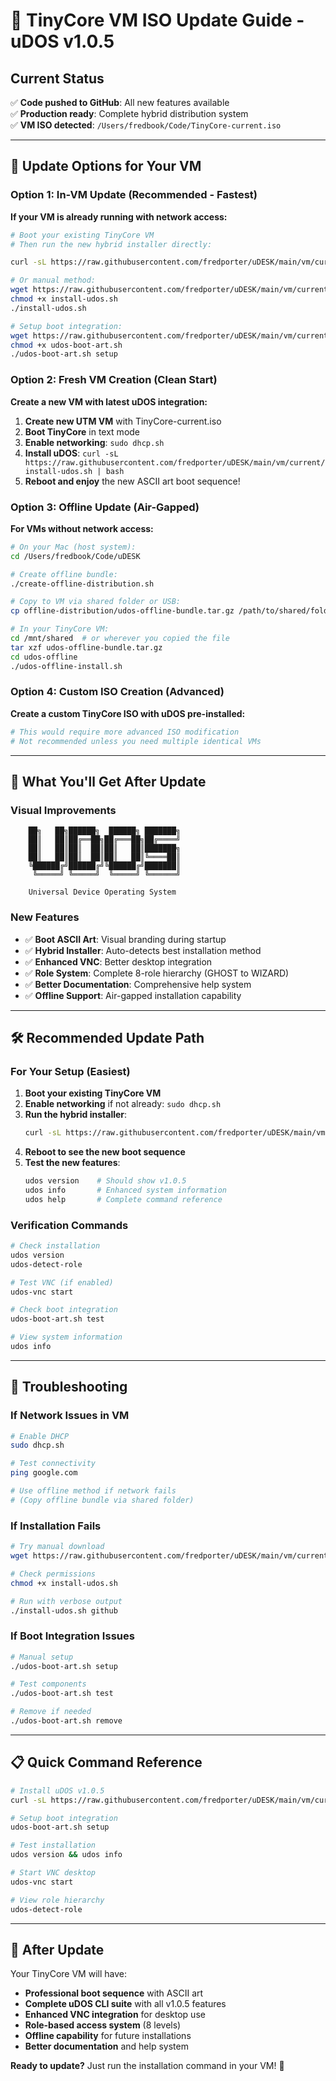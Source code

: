 # 🚀 TinyCore VM ISO Update Guide - uDOS v1.0.5

## Current Status
✅ **Code pushed to GitHub**: All new features available  
✅ **Production ready**: Complete hybrid distribution system  
✅ **VM ISO detected**: `/Users/fredbook/Code/TinyCore-current.iso`

---

## 🎯 Update Options for Your VM

### Option 1: In-VM Update (Recommended - Fastest)
**If your VM is already running with network access:**

```bash
# Boot your existing TinyCore VM
# Then run the new hybrid installer directly:

curl -sL https://raw.githubusercontent.com/fredporter/uDESK/main/vm/current/install-udos.sh | bash

# Or manual method:
wget https://raw.githubusercontent.com/fredporter/uDESK/main/vm/current/install-udos.sh
chmod +x install-udos.sh
./install-udos.sh

# Setup boot integration:
wget https://raw.githubusercontent.com/fredporter/uDESK/main/vm/current/udos-boot-art.sh
chmod +x udos-boot-art.sh
./udos-boot-art.sh setup
```

### Option 2: Fresh VM Creation (Clean Start)
**Create a new VM with latest uDOS integration:**

1. **Create new UTM VM** with TinyCore-current.iso
2. **Boot TinyCore** in text mode
3. **Enable networking**: `sudo dhcp.sh`
4. **Install uDOS**: `curl -sL https://raw.githubusercontent.com/fredporter/uDESK/main/vm/current/install-udos.sh | bash`
5. **Reboot and enjoy** the new ASCII art boot sequence!

### Option 3: Offline Update (Air-Gapped)
**For VMs without network access:**

```bash
# On your Mac (host system):
cd /Users/fredbook/Code/uDESK

# Create offline bundle:
./create-offline-distribution.sh

# Copy to VM via shared folder or USB:
cp offline-distribution/udos-offline-bundle.tar.gz /path/to/shared/folder/

# In your TinyCore VM:
cd /mnt/shared  # or wherever you copied the file
tar xzf udos-offline-bundle.tar.gz
cd udos-offline
./udos-offline-install.sh
```

### Option 4: Custom ISO Creation (Advanced)
**Create a custom TinyCore ISO with uDOS pre-installed:**

```bash
# This would require more advanced ISO modification
# Not recommended unless you need multiple identical VMs
```

---

## 🎨 What You'll Get After Update

### Visual Improvements
```
    ██╗   ██╗██████╗  ██████╗ ███████╗
    ██║   ██║██╔══██╗██╔═══██╗██╔════╝
    ██║   ██║██║  ██║██║   ██║███████╗
    ██║   ██║██║  ██║██║   ██║╚════██║
    ╚██████╔╝██████╔╝╚██████╔╝███████║
     ╚═════╝ ╚═════╝  ╚═════╝ ╚══════╝

    Universal Device Operating System
```

### New Features
- ✅ **Boot ASCII Art**: Visual branding during startup
- ✅ **Hybrid Installer**: Auto-detects best installation method
- ✅ **Enhanced VNC**: Better desktop integration
- ✅ **Role System**: Complete 8-role hierarchy (GHOST to WIZARD)
- ✅ **Better Documentation**: Comprehensive help system
- ✅ **Offline Support**: Air-gapped installation capability

---

## 🛠 Recommended Update Path

### For Your Setup (Easiest)
1. **Boot your existing TinyCore VM**
2. **Enable networking** if not already: `sudo dhcp.sh`
3. **Run the hybrid installer**:
   ```bash
   curl -sL https://raw.githubusercontent.com/fredporter/uDESK/main/vm/current/install-udos.sh | bash
   ```
4. **Reboot to see the new boot sequence**
5. **Test the new features**:
   ```bash
   udos version    # Should show v1.0.5
   udos info       # Enhanced system information
   udos help       # Complete command reference
   ```

### Verification Commands
```bash
# Check installation
udos version
udos-detect-role

# Test VNC (if enabled)
udos-vnc start

# Check boot integration
udos-boot-art.sh test

# View system information
udos info
```

---

## 🔧 Troubleshooting

### If Network Issues in VM
```bash
# Enable DHCP
sudo dhcp.sh

# Test connectivity
ping google.com

# Use offline method if network fails
# (Copy offline bundle via shared folder)
```

### If Installation Fails
```bash
# Try manual download
wget https://raw.githubusercontent.com/fredporter/uDESK/main/vm/current/install-udos.sh

# Check permissions
chmod +x install-udos.sh

# Run with verbose output
./install-udos.sh github
```

### If Boot Integration Issues
```bash
# Manual setup
./udos-boot-art.sh setup

# Test components
./udos-boot-art.sh test

# Remove if needed
./udos-boot-art.sh remove
```

---

## 📋 Quick Command Reference

```bash
# Install uDOS v1.0.5
curl -sL https://raw.githubusercontent.com/fredporter/uDESK/main/vm/current/install-udos.sh | bash

# Setup boot integration
udos-boot-art.sh setup

# Test installation
udos version && udos info

# Start VNC desktop
udos-vnc start

# View role hierarchy
udos-detect-role
```

---

## 🎉 After Update

Your TinyCore VM will have:
- **Professional boot sequence** with ASCII art
- **Complete uDOS CLI suite** with all v1.0.5 features
- **Enhanced VNC integration** for desktop use
- **Role-based access system** (8 levels)
- **Offline capability** for future installations
- **Better documentation** and help system

**Ready to update?** Just run the installation command in your VM! 🚀
